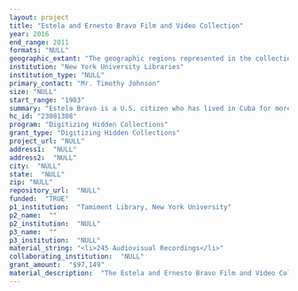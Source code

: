```yaml
--- 
layout: project 
title: "Estela and Ernesto Bravo Film and Video Collection"
year: 2016
end_range: 2011
formats: "NULL"
geographic_extant: "The geographic regions represented in the collection include the United States, Cuba, South Africa, Namibia, Angola, Grenada, and Jamaica."
institution: "New York University Libraries"
institution_type: "NULL"
primary_contact: "Mr. Timothy Johnson"
size: "NULL"
start_range: "1983"
summary: "Estela Bravo is a U.S. citizen who has lived in Cuba for more than fifty years and has been a filmmaker for nearly forty years. Ernesto Bravo is an Argentinian-born physician. Many of their works focus on the relationship between the U.S. and Cuba, tackling such topics as U.S. visitors and residents in Cuba to Cuban immigrants in the U.S. Their lens encompasses the views and experiences of politicians, activists, cultural figures, and everyday people. NYU's Tamiment Library has acquired the film and video archive of the Bravo's and proposes a two-year project to digitize several complete works, and dozens of unedited interviews that were conducted in the process of making those films. The existing formats of the media collection include U-matic and Betacam videotapes and 16mm and 35mm reels. The project intends to make these materials available on the Internet, where they will provide a previously unavailable source."
hc_id: "23081308"
program: "Digitizing Hidden Collections"
grant_type: "Digitizing Hidden Collections"
project_url: "NULL"
address1:  "NULL"
address2:  "NULL"
city:  "NULL"
state:  "NULL"
zip: "NULL"
repository_url:  "NULL"
funded:  "TRUE"
p1_institution:  "Tamiment Library, New York University"
p2_name:  ""
p2_institution:  "NULL"
p3_name:  ""
p3_institution:  "NULL"
material_string: "<li>245 Audiovisual Recordings</li>"
collaborating_institution:  "NULL"
grant_amount:  "$97,149"
material_description:  "The Estela and Ernesto Bravo Film and Video Collection comprises the raw materials--interviews, filmed speeches, performances, demonstrations, conversations, archival footage and B-roll--amassed by Estela and Ernesto Bravo in the making of twenty-five films. [The films for this project are selected for their relation to U.S.-Cuba relations.] In July 2012 NYU's Tamiment Library received the collection, comprising 1365 analog videocassettes as well as 35mm and 16mm films, as a donation. The full-length works to be digitized for this project include \"Americans in Cuba,\" \"Los Marielitos,\" \"Those Who Left,\" and \"Flotilla to Cuba.\" \"Three Rafters\" and \"Miami-Havana.\" The films include interviews of cultural figures (Harry Belafonte, Alice Walker), politicians (Charles Rangel, Ricardo Alarcon), activists (Angela Davis, Jesse Jackson) and journalists (Saul Landau, Lee Lockwood), as well as average Cuban immigrants in Miami and U.S. citizens living in, or visiting, Cuba. A large number of the interviews were shot for Bravo's film, \"Fidel,\" which is widely available. Of course, only snippets of the interviews actually made it into the film. The subject coverage includes the Mariel Boatlift; the Pastors for Peace Caravans; the Cuban emigre community in Miami, and the U.S. emigre community in Cuba; Fidel Castro's visits to Harlem, Berkeley, and the Riverside Church in New York; pro- and anti- Castro demonstrations in the U.S.; Cuba's relations with African and Caribbean countries, and U.S.-Cuba relations from all vantage points."
---
```

